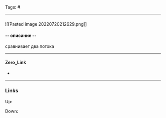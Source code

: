 Tags: #
***
###
![[Pasted image 20220720212629.png]]

#### -- описание --
сравнивает два потока

***
#### Zero_Link
- 
***
### Links
Up:

Down:


